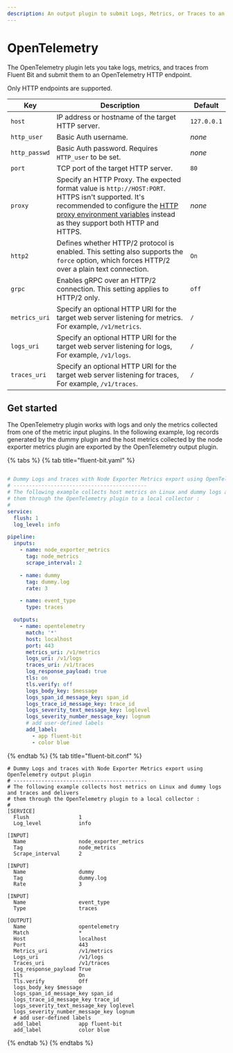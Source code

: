 ```yaml
---
description: An output plugin to submit Logs, Metrics, or Traces to an OpenTelemetry endpoint
---
```


# OpenTelemetry

The OpenTelemetry plugin lets you take logs, metrics, and traces from Fluent Bit and submit them to an OpenTelemetry HTTP endpoint.

Only HTTP endpoints are supported.

| Key | Description | Default |
|-----|-------------|---------|
| `host` | IP address or hostname of the target HTTP server. | `127.0.0.1` |
| `http_user` | Basic Auth username. | _none_ |
| `http_passwd` | Basic Auth password. Requires `HTTP_user` to be set. | _none_ |
| `port` | TCP port of the target HTTP server. | `80` |
| `proxy` | Specify an HTTP Proxy. The expected format value is `http://HOST:PORT`. HTTPS isn't supported. It's recommended to configure the [HTTP proxy environment variables](https://docs.fluentbit.io/manual/administration/http-proxy) instead as they support both HTTP and HTTPS. | _none_ |
| `http2` | Defines whether HTTP/2 protocol is enabled. This setting also supports the `force` option, which forces HTTP/2 over a plain text connection. | `On` |
| `grpc` | Enables gRPC over an HTTP/2 connection. This setting applies to HTTP/2 only. | `off` |
| `metrics_uri` | Specify an optional HTTP URI for the target web server listening for metrics. For example, `/v1/metrics`. | `/` |
| `logs_uri` | Specify an optional HTTP URI for the target web server listening for logs, For example, `/v1/logs`. | `/` |
| `traces_uri` | Specify an optional HTTP URI for the target web server listening for traces, For example, `/v1/traces`. | `/` |

## Get started

The OpenTelemetry plugin works with logs and only the metrics collected from one of the metric input plugins. In the following example, log records generated by the dummy plugin and the host metrics collected by the node exporter metrics plugin are exported by the OpenTelemetry output plugin.

{% tabs %}
{% tab title="fluent-bit.yaml" %}

```yaml

# Dummy Logs and traces with Node Exporter Metrics export using OpenTelemetry output plugin
# -------------------------------------------
# The following example collects host metrics on Linux and dummy logs and traces and delivers
# them through the OpenTelemetry plugin to a local collector :
#
service:
  flush: 1
  log_level: info

pipeline:
  inputs:
    - name: node_exporter_metrics
      tag: node_metrics
      scrape_interval: 2

    - name: dummy
      tag: dummy.log
      rate: 3

    - name: event_type
      type: traces

  outputs:
    - name: opentelemetry
      match: '*'
      host: localhost
      port: 443
      metrics_uri: /v1/metrics
      logs_uri: /v1/logs
      traces_uri: /v1/traces
      log_response_payload: true
      tls: on
      tls.verify: off
      logs_body_key: $message
      logs_span_id_message_key: span_id
      logs_trace_id_message_key: trace_id
      logs_severity_text_message_key: loglevel
      logs_severity_number_message_key: lognum
      # add user-defined labels
      add_label:
        - app fluent-bit
        - color blue
```

{% endtab %}
{% tab title="fluent-bit.conf" %}

```text
# Dummy Logs and traces with Node Exporter Metrics export using OpenTelemetry output plugin
# -------------------------------------------
# The following example collects host metrics on Linux and dummy logs and traces and delivers
# them through the OpenTelemetry plugin to a local collector :
#
[SERVICE]
  Flush                1
  Log_level            info

[INPUT]
  Name                 node_exporter_metrics
  Tag                  node_metrics
  Scrape_interval      2

[INPUT]
  Name                 dummy
  Tag                  dummy.log
  Rate                 3

[INPUT]
  Name                 event_type
  Type                 traces

[OUTPUT]
  Name                 opentelemetry
  Match                *
  Host                 localhost
  Port                 443
  Metrics_uri          /v1/metrics
  Logs_uri             /v1/logs
  Traces_uri           /v1/traces
  Log_response_payload True
  Tls                  On
  Tls.verify           Off
  logs_body_key $message
  logs_span_id_message_key span_id
  logs_trace_id_message_key trace_id
  logs_severity_text_message_key loglevel
  logs_severity_number_message_key lognum
  # add user-defined labels
  add_label            app fluent-bit
  add_label            color blue
```

{% endtab %}
{% endtabs %}
